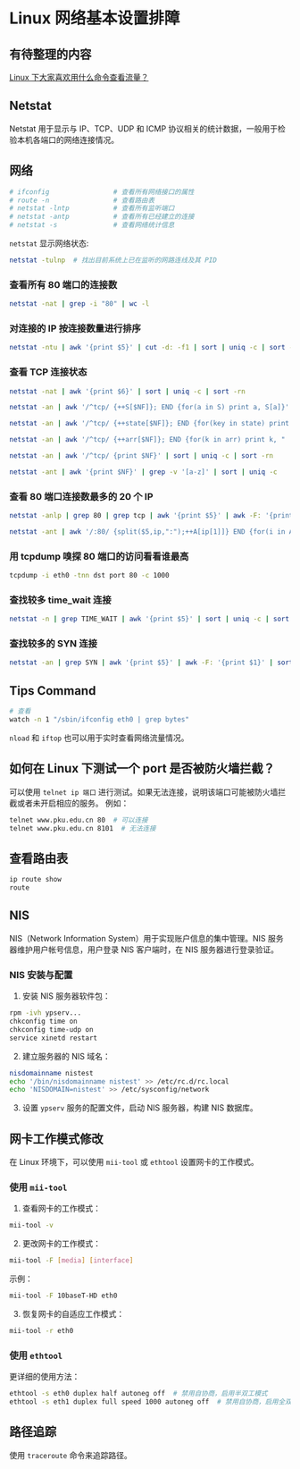 
# Linux 网络基本设置排障

## 有待整理的内容

[Linux 下大家喜欢用什么命令查看流量？](https://www.zhihu.com/question/19862245)

## Netstat

Netstat 用于显示与 IP、TCP、UDP 和 ICMP 协议相关的统计数据，一般用于检验本机各端口的网络连接情况。


## 网络

```bash
# ifconfig                # 查看所有网络接口的属性
# route -n                # 查看路由表
# netstat -lntp           # 查看所有监听端口
# netstat -antp           # 查看所有已经建立的连接
# netstat -s              # 查看网络统计信息
```

`netstat` 显示网络状态:
```bash
netstat -tulnp  # 找出目前系统上已在监听的网路连线及其 PID
```

### 查看所有 80 端口的连接数
```bash
netstat -nat | grep -i "80" | wc -l
```

### 对连接的 IP 按连接数量进行排序
```bash
netstat -ntu | awk '{print $5}' | cut -d: -f1 | sort | uniq -c | sort -n
```

### 查看 TCP 连接状态
```bash
netstat -nat | awk '{print $6}' | sort | uniq -c | sort -rn
```

```bash
netstat -an | awk '/^tcp/ {++S[$NF]}; END {for(a in S) print a, S[a]}'
```

```bash
netstat -an | awk '/^tcp/ {++state[$NF]}; END {for(key in state) print key, "	", state[key]}'
```

```bash
netstat -an | awk '/^tcp/ {++arr[$NF]}; END {for(k in arr) print k, "	", arr[k]}'
```

```bash
netstat -an | awk '/^tcp/ {print $NF}' | sort | uniq -c | sort -rn
```

```bash
netstat -ant | awk '{print $NF}' | grep -v '[a-z]' | sort | uniq -c
```

### 查看 80 端口连接数最多的 20 个 IP
```bash
netstat -anlp | grep 80 | grep tcp | awk '{print $5}' | awk -F: '{print $1}' | sort | uniq -c | sort -nr | head -n 20
```

```bash
netstat -ant | awk '/:80/ {split($5,ip,":");++A[ip[1]]} END {for(i in A) print A[i],i}' | sort -rn | head -n 20
```

### 用 tcpdump 嗅探 80 端口的访问看看谁最高
```bash
tcpdump -i eth0 -tnn dst port 80 -c 1000
```

### 查找较多 time_wait 连接
```bash
netstat -n | grep TIME_WAIT | awk '{print $5}' | sort | uniq -c | sort -rn | head -n 20
```

### 查找较多的 SYN 连接
```bash
netstat -an | grep SYN | awk '{print $5}' | awk -F: '{print $1}' | sort | uniq -c | sort -nr | more
```


## Tips Command

```bash
# 查看
watch -n 1 "/sbin/ifconfig eth0 | grep bytes"
```

`nload` 和 `iftop` 也可以用于实时查看网络流量情况。


## 如何在 Linux 下测试一个 port 是否被防火墙拦截？

可以使用 `telnet ip 端口` 进行测试。如果无法连接，说明该端口可能被防火墙拦截或者未开启相应的服务。
例如：
```bash
telnet www.pku.edu.cn 80  # 可以连接
telnet www.pku.edu.cn 8101  # 无法连接
```


## 查看路由表

```bash
ip route show
route
```


## NIS

NIS（Network Information System）用于实现账户信息的集中管理。NIS 服务器维护用户帐号信息，用户登录 NIS 客户端时，在 NIS 服务器进行登录验证。

### NIS 安装与配置

1. 安装 NIS 服务器软件包：
```bash
rpm -ivh ypserv...
chkconfig time on
chkconfig time-udp on
service xinetd restart
```

2. 建立服务器的 NIS 域名：
```bash
nisdomainname nistest
echo '/bin/nisdomainname nistest' >> /etc/rc.d/rc.local
echo 'NISDOMAIN=nistest' >> /etc/sysconfig/network
```

3. 设置 `ypserv` 服务的配置文件，启动 NIS 服务器，构建 NIS 数据库。


## 网卡工作模式修改

在 Linux 环境下，可以使用 `mii-tool` 或 `ethtool` 设置网卡的工作模式。

### 使用 `mii-tool`

1. 查看网卡的工作模式：
```bash
mii-tool -v
```

2. 更改网卡的工作模式：
```bash
mii-tool -F [media] [interface]
```
示例：
```bash
mii-tool -F 10baseT-HD eth0
```

3. 恢复网卡的自适应工作模式：
```bash
mii-tool -r eth0
```

### 使用 `ethtool`

更详细的使用方法：
```bash
ethtool -s eth0 duplex half autoneg off  # 禁用自协商，启用半双工模式
ethtool -s eth1 duplex full speed 1000 autoneg off  # 禁用自协商，启用全双工，速度设置为 1000Mb/s
```


## 路径追踪

使用 `traceroute` 命令来追踪路径。

